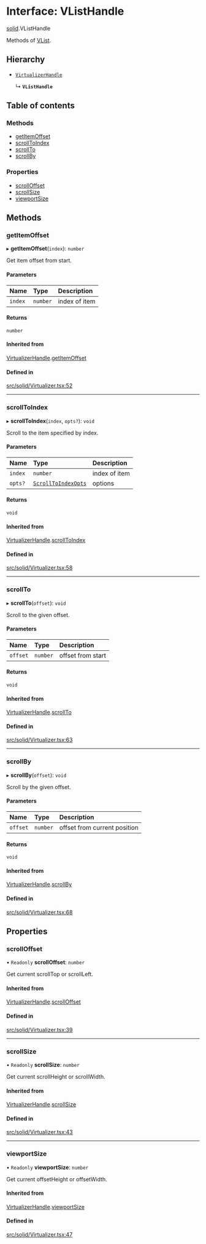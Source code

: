 # Interface: VListHandle

[solid](../modules/solid.md).VListHandle

Methods of [VList](../modules/solid.md#vlist).

## Hierarchy

- [`VirtualizerHandle`](solid.VirtualizerHandle.md)

  ↳ **`VListHandle`**

## Table of contents

### Methods

- [getItemOffset](solid.VListHandle.md#getitemoffset)
- [scrollToIndex](solid.VListHandle.md#scrolltoindex)
- [scrollTo](solid.VListHandle.md#scrollto)
- [scrollBy](solid.VListHandle.md#scrollby)

### Properties

- [scrollOffset](solid.VListHandle.md#scrolloffset)
- [scrollSize](solid.VListHandle.md#scrollsize)
- [viewportSize](solid.VListHandle.md#viewportsize)

## Methods

### getItemOffset

▸ **getItemOffset**(`index`): `number`

Get item offset from start.

#### Parameters

| Name | Type | Description |
| :------ | :------ | :------ |
| `index` | `number` | index of item |

#### Returns

`number`

#### Inherited from

[VirtualizerHandle](solid.VirtualizerHandle.md).[getItemOffset](solid.VirtualizerHandle.md#getitemoffset)

#### Defined in

[src/solid/Virtualizer.tsx:52](https://github.com/inokawa/virtua/blob/8c9e4ab3/src/solid/Virtualizer.tsx#L52)

___

### scrollToIndex

▸ **scrollToIndex**(`index`, `opts?`): `void`

Scroll to the item specified by index.

#### Parameters

| Name | Type | Description |
| :------ | :------ | :------ |
| `index` | `number` | index of item |
| `opts?` | [`ScrollToIndexOpts`](react.ScrollToIndexOpts.md) | options |

#### Returns

`void`

#### Inherited from

[VirtualizerHandle](solid.VirtualizerHandle.md).[scrollToIndex](solid.VirtualizerHandle.md#scrolltoindex)

#### Defined in

[src/solid/Virtualizer.tsx:58](https://github.com/inokawa/virtua/blob/8c9e4ab3/src/solid/Virtualizer.tsx#L58)

___

### scrollTo

▸ **scrollTo**(`offset`): `void`

Scroll to the given offset.

#### Parameters

| Name | Type | Description |
| :------ | :------ | :------ |
| `offset` | `number` | offset from start |

#### Returns

`void`

#### Inherited from

[VirtualizerHandle](solid.VirtualizerHandle.md).[scrollTo](solid.VirtualizerHandle.md#scrollto)

#### Defined in

[src/solid/Virtualizer.tsx:63](https://github.com/inokawa/virtua/blob/8c9e4ab3/src/solid/Virtualizer.tsx#L63)

___

### scrollBy

▸ **scrollBy**(`offset`): `void`

Scroll by the given offset.

#### Parameters

| Name | Type | Description |
| :------ | :------ | :------ |
| `offset` | `number` | offset from current position |

#### Returns

`void`

#### Inherited from

[VirtualizerHandle](solid.VirtualizerHandle.md).[scrollBy](solid.VirtualizerHandle.md#scrollby)

#### Defined in

[src/solid/Virtualizer.tsx:68](https://github.com/inokawa/virtua/blob/8c9e4ab3/src/solid/Virtualizer.tsx#L68)

## Properties

### scrollOffset

• `Readonly` **scrollOffset**: `number`

Get current scrollTop or scrollLeft.

#### Inherited from

[VirtualizerHandle](solid.VirtualizerHandle.md).[scrollOffset](solid.VirtualizerHandle.md#scrolloffset)

#### Defined in

[src/solid/Virtualizer.tsx:39](https://github.com/inokawa/virtua/blob/8c9e4ab3/src/solid/Virtualizer.tsx#L39)

___

### scrollSize

• `Readonly` **scrollSize**: `number`

Get current scrollHeight or scrollWidth.

#### Inherited from

[VirtualizerHandle](solid.VirtualizerHandle.md).[scrollSize](solid.VirtualizerHandle.md#scrollsize)

#### Defined in

[src/solid/Virtualizer.tsx:43](https://github.com/inokawa/virtua/blob/8c9e4ab3/src/solid/Virtualizer.tsx#L43)

___

### viewportSize

• `Readonly` **viewportSize**: `number`

Get current offsetHeight or offsetWidth.

#### Inherited from

[VirtualizerHandle](solid.VirtualizerHandle.md).[viewportSize](solid.VirtualizerHandle.md#viewportsize)

#### Defined in

[src/solid/Virtualizer.tsx:47](https://github.com/inokawa/virtua/blob/8c9e4ab3/src/solid/Virtualizer.tsx#L47)

